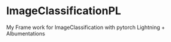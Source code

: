 # ImageClassificationPL
My Frame work for ImageClassification with pytorch Lightning  + Albumentations
